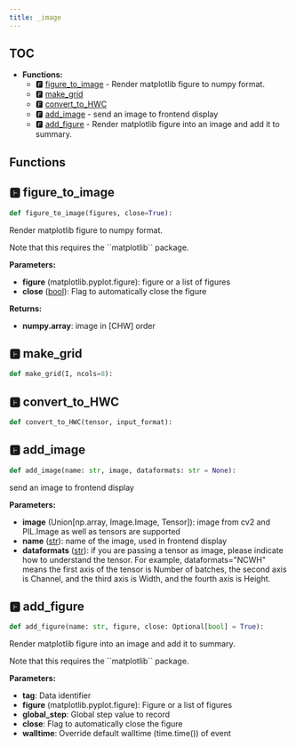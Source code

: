 ```yaml
---
title: _image
---
```


## TOC

- **Functions:**
  - 🅵 [figure\_to\_image](#🅵-figure_to_image) - Render matplotlib figure to numpy format.
  - 🅵 [make\_grid](#🅵-make_grid)
  - 🅵 [convert\_to\_HWC](#🅵-convert_to_hwc)
  - 🅵 [add\_image](#🅵-add_image) - send an image to frontend display
  - 🅵 [add\_figure](#🅵-add_figure) - Render matplotlib figure into an image and add it to summary.

## Functions

## 🅵 figure\_to\_image

```python
def figure_to_image(figures, close=True):
```

Render matplotlib figure to numpy format.

Note that this requires the \`\`matplotlib\`\` package.

**Parameters:**

- **figure** (matplotlib.pyplot.figure): figure or a list of figures
- **close** ([bool](https://docs.python.org/3/library/stdtypes.html#boolean-values)): Flag to automatically close the figure

**Returns:**

- **numpy.array**: image in \[CHW\] order
## 🅵 make\_grid

```python
def make_grid(I, ncols=8):
```
## 🅵 convert\_to\_HWC

```python
def convert_to_HWC(tensor, input_format):
```
## 🅵 add\_image

```python
def add_image(name: str, image, dataformats: str = None):
```

send an image to frontend display

**Parameters:**

- **image** (Union[np.array, Image.Image, Tensor]): image from cv2 and PIL.Image as well as tensors are supported
- **name** ([str](https://docs.python.org/3/library/stdtypes.html#text-sequence-type-str)): name of the image, used in frontend display
- **dataformats** ([str](https://docs.python.org/3/library/stdtypes.html#text-sequence-type-str)): if you are passing a tensor as image, please indicate how to understand the tensor. For example, dataformats="NCWH" means the first axis of the tensor is Number of batches, the second axis is Channel, and the third axis is Width, and the fourth axis is Height.
## 🅵 add\_figure

```python
def add_figure(name: str, figure, close: Optional[bool] = True):
```

Render matplotlib figure into an image and add it to summary.

Note that this requires the \`\`matplotlib\`\` package.

**Parameters:**

- **tag**: Data identifier
- **figure** (matplotlib.pyplot.figure): Figure or a list of figures
- **global_step**: Global step value to record
- **close**: Flag to automatically close the figure
- **walltime**: Override default walltime \(time.time\(\)\) of event
